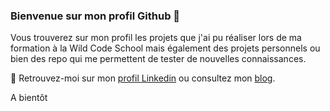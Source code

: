 ### Bienvenue sur mon profil Github 👋

Vous trouverez sur mon profil les projets que j'ai pu réaliser lors de ma formation à la Wild Code School mais également des projets personnels ou bien des repo qui me permettent de tester de nouvelles connaissances.

🔭 Retrouvez-moi sur mon [profil Linkedin](https://www.linkedin.com/in/cndplanchenault/) ou consultez mon [blog](https://cnd24.github.io/resume/).

A bientôt
